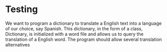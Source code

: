 # Testing
We want to program a dictionary to translate a English text into a language of our choice, say Spanish. This dictionary, in the form of a class, Dictionary, is initialized with a word file and allows us to query the translation of a English word. The program should allow several translation alternatives
